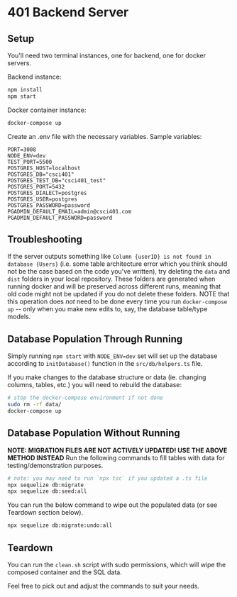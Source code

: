 # 401 Backend Server

## Setup

You'll need two terminal instances, one for backend, one for docker servers.

Backend instance:

```bash
npm install
npm start
```

Docker container instance:

```bash
docker-compose up
```

Create an .env file with the necessary variables.
Sample variables:

```
PORT=3008
NODE_ENV=dev
TEST_PORT=5500
POSTGRES_HOST=localhost
POSTGRES_DB="csci401"
POSTGRES_TEST_DB="csci401_test"
POSTGRES_PORT=5432
POSTGRES_DIALECT=postgres
POSTGRES_USER=postgres
POSTGRES_PASSWORD=password
PGADMIN_DEFAULT_EMAIL=admin@csci401.com
PGADMIN_DEFAULT_PASSWORD=password
```

## Troubleshooting

If the server outputs something like `Column {userID} is not found in database {Users}` (i.e. some table
architecture error which you think should not be the case based on the code you've written), try deleting
the `data` and `dist` folders in your local repository. These folders are generated when running docker
and will be preserved across different runs, meaning that old code might not be updated if you do not
delete these folders. NOTE that this operation does _not_ need to be done every time you run `docker-compose up`
-- only when you make new edits to, say, the database table/type models.

## Database Population Through Running

Simply running `npm start` with `NODE_ENV=dev` set will set up the database according to `initDatabase()` function in the `src/db/helpers.ts` file.

If you make changes to the database structure or data (ie. changing columns, tables, etc.) you will need to rebuild the database:

```bash
# stop the docker-compose environment if not done
sudo rm -rf data/
docker-compose up
```

## Database Population Without Running

**NOTE: MIGRATION FILES ARE NOT ACTIVELY UPDATED! USE THE ABOVE METHOD INSTEAD**
Run the following commands to fill tables with data for testing/demonstration purposes.

```bash
# note: you may need to run `npx tsc` if you updated a .ts file
npx sequelize db:migrate
npx sequelize db:seed:all
```

You can run the below command to wipe out the populated data (or see Teardown section below).

```bash
npx sequelize db:migrate:undo:all
```

## Teardown

You can run the `clean.sh` script with sudo permissions, which will wipe the composed container and the SQL data.

Feel free to pick out and adjust the commands to suit your needs.
